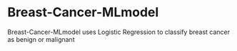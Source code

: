 # Breast-Cancer-MLmodel
Breast-Cancer-MLmodel uses Logistic Regression to classify breast cancer as benign or malignant
